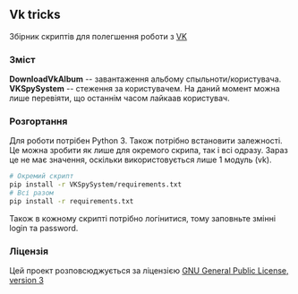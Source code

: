 ## Vk tricks
Збірник скриптів для полегшення роботи з [VK](http://vk.com)

### Зміст
**DownloadVkAlbum** -- завантаження альбому спыльноти/користувача.
**VKSpySystem** -- стеження за користувачем. На даний момент можна лише перевіяти, що останнім часом лайкаав користувач.

###  Розгортання 
Для роботи потрібен Python 3. Також потрібно встановити залежності. Це можна зробити як лише для окремого скрипа, так і всі одразу. Зараз це не має значення, оскільки використовується лише 1 модуль (vk).
```bash
# Окремий скрипт
pip install -r VKSpySystem/requirements.txt
# Всі разом
pip install -r requirements.txt
```
Також в кожному скрипті потрібно логінитися, тому заповньте змінні login та password. 

### Ліцензія
Цей проект розповсюджується за ліцензією [GNU General Public License, version 3](http://opensource.org/licenses/GPL-3.0)